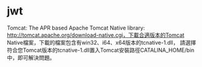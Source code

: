 # jwt


Tomcat:
The APR based Apache Tomcat Native library:
http://tomcat.apache.org/download-native.cgi，下載合適版本的Tomcat Native檔案，下載的檔案包含有win32、i64、x64版本的tcnative-1.dll，
請選擇符合您Tomcat版本的tcnative-1.dll置入Tomcat安裝路徑CATALINA_HOME/bin中，即可解決問題。
